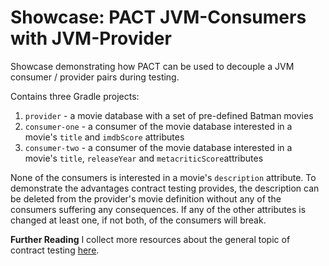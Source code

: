 # Showcase: PACT JVM-Consumers with JVM-Provider
Showcase demonstrating how PACT can be used to decouple a JVM consumer /
provider pairs during testing.

Contains three Gradle projects:

1. `provider` - a movie database with a set of pre-defined Batman movies
2. `consumer-one` - a consumer of the movie database interested in a movie's
`title` and `imdbScore` attributes
3. `consumer-two` - a consumer of the movie database interested in a movie's
`title`, `releaseYear` and `metacriticScore`attributes

None of the consumers is interested in a movie's `description` attribute.
To demonstrate the advantages contract testing provides, the description can
be deleted from the provider's movie definition without any of the consumers
suffering any consequences. If any of the other attributes is changed at least
one, if not both, of the consumers will break.

__Further Reading__
I collect more resources about the general topic of contract testing
[here](https://github.com/slu-it/learning-contract-testing).
